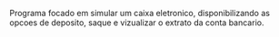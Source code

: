 Programa focado em simular um caixa eletronico, disponibilizando as opcoes de deposito, saque e vizualizar o extrato da conta bancario.
